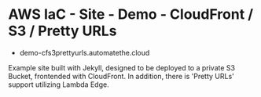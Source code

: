 # AWS IaC - Site - Demo - CloudFront / S3 / Pretty URLs
- demo-cfs3prettyurls.automatethe.cloud

Example site built with Jekyll, designed to be deployed to a private S3 Bucket, frontended with CloudFront. In addition, there is 'Pretty URLs' support utilizing Lambda Edge.
